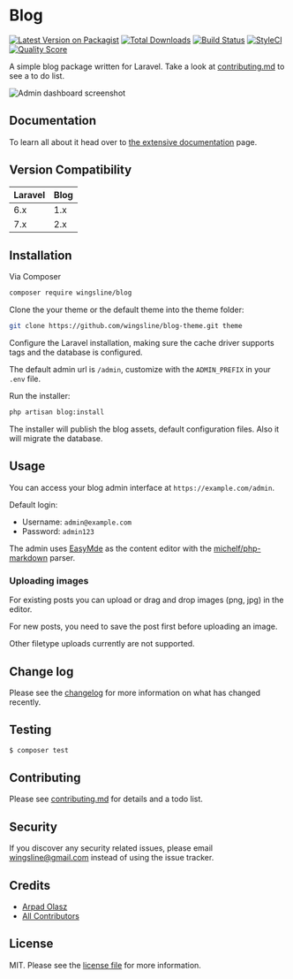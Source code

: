 # Blog

[![Latest Version on Packagist][ico-version]][link-packagist]
[![Total Downloads][ico-downloads]][link-downloads]
[![Build Status][ico-travis]][link-travis]
[![StyleCI][ico-styleci]][link-styleci]
[![Quality Score][ico-scrutinizer]][link-scrutinizer]

A simple blog package written for Laravel. Take a look at [contributing.md](contributing.md) to see a to do list.

![Admin dashboard screenshot](https://wingsline.net/external-assets/laravel-blog-admin-overview.png)

## Documentation

To learn all about it head over to [the extensive documentation](https://wingsline.net/docs/laravel-blog/) page.

## Version Compatibility

 Laravel  | Blog
:---------|:----------
 6.x      | 1.x
 7.x      | 2.x

## Installation

Via Composer

``` bash
composer require wingsline/blog
```

Clone the your theme or the default theme into the theme folder:

```bash
git clone https://github.com/wingsline/blog-theme.git theme
```

Configure the Laravel installation, making sure the cache driver supports tags and the database is configured.

The default admin url is `/admin`, customize with the `ADMIN_PREFIX` in your `.env` file.

Run the installer:

```bash
php artisan blog:install
```

The installer will publish the blog assets, default configuration files. Also it will migrate the database.


## Usage

You can access your blog admin interface at `https://example.com/admin`.

Default login:

* Username: `admin@example.com`
* Password: `admin123`

The admin uses [EasyMde](https://github.com/Ionaru/easy-markdown-editor) as the content editor with the [michelf/php-markdown](https://github.com/michelf/php-markdown) parser.

### Uploading images

For existing posts you can upload or drag and drop images (png, jpg) in the editor. 

For new posts, you need to save the post first before uploading an image.

Other filetype uploads currently are not supported.

## Change log

Please see the [changelog](changelog.md) for more information on what has changed recently.

## Testing

``` bash
$ composer test
```

## Contributing

Please see [contributing.md](contributing.md) for details and a todo list.

## Security

If you discover any security related issues, please email wingsline@gmail.com instead of using the issue tracker.

## Credits

- [Arpad Olasz][link-author]
- [All Contributors][link-contributors]

## License

MIT. Please see the [license file](license.md) for more information.

[ico-version]: https://img.shields.io/packagist/v/wingsline/blog.svg?style=flat-square
[ico-downloads]: https://img.shields.io/packagist/dt/wingsline/blog.svg?style=flat-square
[ico-travis]: https://img.shields.io/travis/wingsline/laravel-blog/master.svg?style=flat-square
[ico-styleci]: https://styleci.io/repos/219611248/shield
[ico-scrutinizer]: https://img.shields.io/scrutinizer/g/wingsline/laravel-blog.svg?style=flat-square

[link-packagist]: https://packagist.org/packages/wingsline/blog
[link-downloads]: https://packagist.org/packages/wingsline/blog
[link-travis]: https://travis-ci.org/wingsline/laravel-blog
[link-styleci]: https://styleci.io/repos/219611248
[link-author]: https://github.com/wingsline
[link-contributors]: ../../contributors
[link-scrutinizer]: https://scrutinizer-ci.com/g/wingsline/laravel-blog
